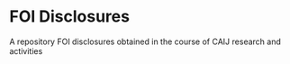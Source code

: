 # FOI Disclosures
A repository FOI disclosures obtained in the course of CAIJ research and activities
